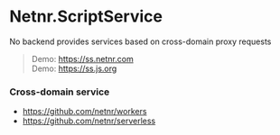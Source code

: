 # Netnr.ScriptService
No backend provides services based on cross-domain proxy requests

> Demo: <https://ss.netnr.com>  
> Demo: <https://ss.js.org>

### Cross-domain service
- <https://github.com/netnr/workers>
- <https://github.com/netnr/serverless>
